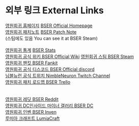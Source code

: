# 외부 링크 External Links
[영원회귀 홈페이지](https://playeternalreturn.com/ko/) [BSER Official Homepage](https://playeternalreturn.com/) \
[영원회귀 패치노트](https://playeternalreturn.com/ko/category/patch-notes-kr/) [BSER Patch Note](https://playeternalreturn.com/category/patch-notes/) \
(스팀에도 있음 You can see it at BSER Steam) 
\
\
[영원회귀 통계](https://playeternalreturn.com/ko/stats/) [BSER Stats](https://playeternalreturn.com/stats/) \
[영원회귀 공식 위키 BSER Official Wiki](https://eternalreturn.fandom.com/ko/wiki/Eternal_Return_Wiki)
[영원회귀 스팀 BSER Steam](https://store.steampowered.com/app/1049590/Eternal_Return_Black_Survival/) \
[영원회귀 팬킷 BSER Fankit](https://www.playeternalreturn.com/fankit) \
[영원회귀 공식 디스코드 BSER Official discord](https://discord.com/invite/eternalreturn) \
[님블뉴런 공식 트위치 NimbleNeuron Twitch Channel](https://www.twitch.tv/nimbleneuron) \
[영원회귀 패치 로드맵 BSER Trello](https://trello.com/b/EjEt8ZPk/%EC%98%81%EC%9B%90%ED%9A%8C%EA%B7%80-%EB%A1%9C%EB%93%9C%EB%A7%B5)
\
\
\
[영원회귀 레딧 BSER Reddit](https://www.reddit.com/r/eternalreturn/) \
[영원회귀 DC인사이드 마이너 갤러리 BSER DC](https://gall.dcinside.com/mgallery/board/view/?id=bser) \
[영원회귀 인벤 BSER Inven](http://er.inven.co.kr/) \
[루미아 크래프트 LumiaCraft](https://lumiacraft.xyz/)
